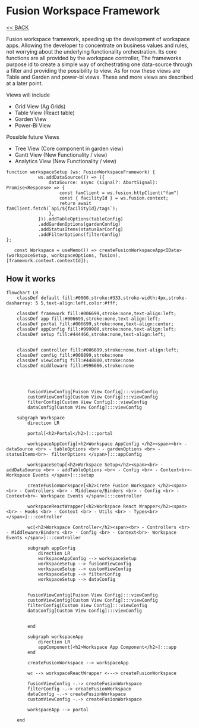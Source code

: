 # Fusion Workspace Framework

[<< BACK](/README.md)

Fusion workspace framework, speeding up the development of workspace apps. Allowing the developer to concentrate on business values and rules, not worrying about the underlying functionality orchestration. Its core functions are all provided by the workspace controller, The frameworks purpose id to create a simple way of orchestrating one data-source through a filter and providing the possibility to view. As for now these views are Table and Garden  and power-bi views. These and more views are described at a later point.

Views will include

- Grid View (Ag Grids)
- Table View (React table)
- Garden View
- Power-Bi View

Possible future Views

- Tree View (Core component in garden view)
- Gantt View (New Functionality / view)
- Analytics View (New Functionality / view)

```TS
function workspaceSetup (ws: FusionWorkspaceFramework) {
            ws.addDataSource(() => ({
                dataSource: async (signal?: AbortSignal): Promise<Response> => {
                    const famClient = ws.fusion.httpClient("fam")
                    const { facilityId } = ws.fusion.context;
                    return await famClient.fetch(`api/${facilityId}/tags`);
                },
            })).addTableOptions(tableConfig)
            .addGardenOptions(gardenConfig)
            .addStatusItems(statusBarConfig)
            .addFilterOptions(filterConfig)
};

```

```TS
   const Workspace = useMemo(() => createFusionWorkspaceApp<IData>(workspaceSetup, workspaceOptions, fusion),[framework.context.contextId]);
```

## How it works

```mermaid
flowchart LR 
    classDef default fill:#0000,stroke:#333,stroke-width:4px,stroke-dasharray: 5 5,text-align:left,color:#fff;

    classDef framework fill:#006699,stroke:none,text-align:left;
    classDef app fill:#006699,stroke:none,text-align:left;
    classDef portal fill:#006699,stroke:none,text-align:center;
    classDef appConfig fill:#999900,stroke:none,text-align:left;
    classDef setup fill:#444466,stroke:none,text-align:left;


    classDef controller fill:#006699,stroke:none,text-align:left;
    classDef config fill:#008899,stroke:none
    classDef viewConfig fill:#448800,stroke:none
    classDef middleware fill:#996666,stroke:none




        fusionViewConfig[Fuison View Config]:::viewConfig
        customViewConfig[Custom View Config]:::viewConfig
        filterConfig[Custom View Config]:::viewConfig
        dataConfig[Custom View Config]:::viewConfig

    subgraph Workspace  
        direction LR

        portal[<h2>Portal</h2>]:::portal

        workspaceAppConfig[<h2>Workspace AppConfig </h2><span><br> - dataSource <br> - tableOptions <br> - gardenOptions <br> - statusItems<br>- filterOptions </span>]:::appConfig
    
        workspaceSetup[<h2>Workspace Setup</h2><span><br> - addDataSource <br> - addTableOptions <br> - Config <br> - Context<br>- Workspace Events </span>]:::setup
    
        createFusionWorkspace[<h2>Crete Fusion Workspace </h2><span><br> - Controllers <br> - Middleware/Binders <br> - Config <br> - Context<br>- Workspace Events </span>]:::controller
    
        workspaceReactWrapper[<h2>Workspace React Wrapper</h2><span><br> - Hooks <br> - Context <br> - Utils <br> - Types<br></span>]:::controller

        wc[<h2>Workspace Controller</h2><span><br> - Controllers <br> - Middleware/Binders <br> - Config <br> - Context<br>- Workspace Events </span>]:::controller

        subgraph appConfig
            direction LR
            workspaceAppConfig --> workspaceSetup 
            workspaceSetup --> fusionViewConfig
            workspaceSetup --> customViewConfig
            workspaceSetup --> filterConfig
            workspaceSetup --> dataConfig

            
        fusionViewConfig[Fuison View Config]:::viewConfig
        customViewConfig[Custom View Config]:::viewConfig
        filterConfig[Custom View Config]:::viewConfig
        dataConfig[Custom View Config]:::viewConfig
   
              
        end

        subgraph workspaceApp
            direction LR
            appComponent[<h2>Workspace App Component</h2>]:::app
        end

        createFusionWorkspace --> workspaceApp

        wc --> workspaceReactWrapper <---> createFusionWorkspace
       
        fusionViewConfig -.-> createFusionWorkspace
        filterConfig -.-> createFusionWorkspace
        dataConfig -.-> createFusionWorkspace 
        customViewConfig -.-> createFusionWorkspace 
    
        workspaceApp --> portal
      
    end
    
```

